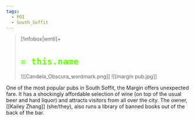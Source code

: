 ```yaml
---
tags:
  - POI
  - South_Soffit
---
```

> [!infobox|wmtl]+
> # <font color="#66ff00">`= this.name`</font>
> ![[Candela_Obscura_wordmark.png]] 
> ![[margin pub.jpg]]

One of the most popular pubs in South Soffit, the Margin offers unexpected fare. It has a shockingly affordable selection of wine (on top of the usual beer and hard liquor) and attracts visitors from all over the city. The owner, [[Kailey Zhang]] (she/they), also runs a library of banned books out of the back of the bar.

